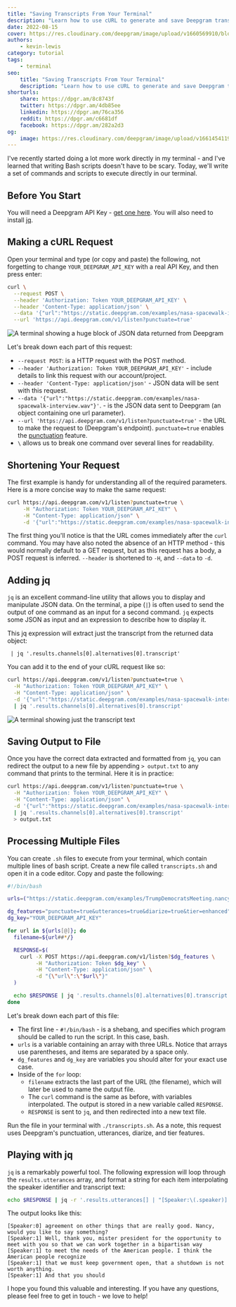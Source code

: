 ```yaml
---
title: "Saving Transcripts From Your Terminal"
description: "Learn how to use cURL to generate and save Deepgram transcripts directly from your terminal. Start now!"
date: 2022-08-15
cover: https://res.cloudinary.com/deepgram/image/upload/v1660569910/blog/2022/08/saving-transcripts-from-terminal/cover.jpg
authors:
    - kevin-lewis
category: tutorial
tags:
    - terminal
seo:
    title: "Saving Transcripts From Your Terminal"
    description: "Learn how to use cURL to generate and save Deepgram transcripts directly from your terminal. Start now!"
shorturls:
    share: https://dpgr.am/8c8743f
    twitter: https://dpgr.am/4db85ee
    linkedin: https://dpgr.am/76ca356
    reddit: https://dpgr.am/c6681df
    facebook: https://dpgr.am/282a2d3
og:
    image: https://res.cloudinary.com/deepgram/image/upload/v1661454119/blog/saving-transcripts-from-terminal/ograph.png
---
```


I've recently started doing a lot more work directly in my terminal - and I've learned that writing Bash scripts doesn't have to be scary. Today, we'll write a set of commands and scripts to execute directly in our terminal.

## Before You Start

You will need a Deepgram API Key - [get one here](https://console.deepgram.com/signup?jump=keys). You will also need to install [jq](https://stedolan.github.io/jq/).

## Making a cURL Request

Open your terminal and type (or copy and paste) the following, not forgetting to change `YOUR_DEEPGRAM_API_KEY` with a real API Key, and then press enter:

```bash
curl \
  --request POST \
  --header 'Authorization: Token YOUR_DEEPGRAM_API_KEY' \
  --header 'Content-Type: application/json' \
  --data '{"url":"https://static.deepgram.com/examples/nasa-spacewalk-interview.wav"}' \
  --url 'https://api.deepgram.com/v1/listen?punctuate=true'
```

![A terminal showing a huge block of JSON data returned from Deepgram](https://res.cloudinary.com/deepgram/image/upload/v1658401448/blog/2022/08/saving-transcripts-from-terminal/full-output.png)

Let's break down each part of this request:

*   `--request POST`: is a HTTP request with the POST method.
*   `--header 'Authorization: Token YOUR_DEEPGRAM_API_KEY'` - include details to link this request with our account/project.
*   `--header 'Content-Type: application/json'` - JSON data will be sent with this request.
*   `--data '{"url":"https://static.deepgram.com/examples/nasa-spacewalk-interview.wav"}'`. - is the JSON data sent to Deepgram (an object containing one url parameter).
*   `--url 'https://api.deepgram.com/v1/listen?punctuate=true'` - the URL to make the request to (Deepgram's endpoint). `punctuate=true` enables the [punctuation](https://developers.deepgram.com/documentation/features/punctuate/) feature.
*   `\` allows us to break one command over several lines for readability.

## Shortening Your Request

The first example is handy for understanding all of the required parameters. Here is a more concise way to make the same request:

```bash
curl https://api.deepgram.com/v1/listen?punctuate=true \
     -H "Authorization: Token YOUR_DEEPGRAM_API_KEY" \
     -H "Content-Type: application/json" \
     -d '{"url":"https://static.deepgram.com/examples/nasa-spacewalk-interview.wav"}'
```

The first thing you'll notice is that the URL comes immediately after the `curl` command. You may have also noted the absence of an HTTP method - this would normally default to a GET request, but as this request has a body, a POST request is inferred. `--header` is shortened to `-H`, and `--data` to `-d`.

## Adding jq

`jq` is an excellent command-line utility that allows you to display and manipulate JSON data. On the terminal, a pipe (`|`) is often used to send the output of one command as an input for a second command. `jq` expects some JSON as input and an expression to describe how to display it.

This jq expression will extract just the transcript from the returned data object:

` | jq '.results.channels[0].alternatives[0].transcript'`

You can add it to the end of your cURL request like so:

```bash
curl https://api.deepgram.com/v1/listen?punctuate=true \
  -H "Authorization: Token YOUR_DEEPGRAM_API_KEY" \
  -H "Content-Type: application/json" \
  -d '{"url":"https://static.deepgram.com/examples/nasa-spacewalk-interview.wav"}' \
  | jq '.results.channels[0].alternatives[0].transcript'
```

![A terminal showing just the transcript text](https://res.cloudinary.com/deepgram/image/upload/v1658401443/blog/2022/08/saving-transcripts-from-terminal/jq.png)

## Saving Output to File

Once you have the correct data extracted and formatted from `jq`, you can redirect the output to a new file by appending `> output.txt` to any command that prints to the terminal. Here it is in practice:

```bash
curl https://api.deepgram.com/v1/listen?punctuate=true \
  -H "Authorization: Token YOUR_DEEPGRAM_API_KEY" \
  -H "Content-Type: application/json" \
  -d '{"url":"https://static.deepgram.com/examples/nasa-spacewalk-interview.wav"}' \
  | jq '.results.channels[0].alternatives[0].transcript'
  > output.txt
```

## Processing Multiple Files

You can create `.sh` files to execute from your terminal, which contain multiple lines of bash script. Create a new file called `transcripts.sh` and open it in a code editor. Copy and paste the following:

```bash
#!/bin/bash

urls=("https://static.deepgram.com/examples/TrumpDemocratsMeeting.nancyshort.wav" "https://static.deepgram.com/examples/nasa-spacewalk-interview.wav" "https://static.deepgram.com/examples/deep-learning-podcast-clip.wav")

dg_features="punctuate=true&utterances=true&diarize=true&tier=enhanced"
dg_key="YOUR_DEEPGRAM_API_KEY"

for url in ${urls[@]}; do
  filename=${url##*/}

  RESPONSE=$(
    curl -X POST https://api.deepgram.com/v1/listen?$dg_features \
         -H "Authorization: Token $dg_key" \
         -H "Content-Type: application/json" \
         -d "{\"url\":\"$url\"}"
  )

  echo $RESPONSE | jq '.results.channels[0].alternatives[0].transcript' > $filename.txt
done
```

Let's break down each part of this file:

*   The first line - `#!/bin/bash` - is a shebang, and specifies which program should be called to run the script. In this case, bash.
*   `urls` is a variable containing an array with three URLs. Notice that arrays use parentheses, and items are separated by a space only.
*   `dg_features` and `dg_key` are variables you should alter for your exact use case.
*   Inside of the `for` loop:
    *   `filename` extracts the last part of the URL (the filename), which will later be used to name the output file.
    *   The `curl` command is the same as before, with variables interpolated. The output is stored in a new variable called `RESPONSE`.
    *   `RESPONSE` is sent to `jq`, and then redirected into a new text file.

Run the file in your terminal with `./transcripts.sh`. As a note, this request uses Deepgram's punctuation, utterances, diarize, and tier features.

## Playing with jq

`jq` is a remarkably powerful tool. The following expression will loop through the `results.utterances` array, and format a string for each item interpolating the speaker identifier and transcript text:

```bash
echo $RESPONSE | jq -r '.results.utterances[] | "[Speaker:\(.speaker)] \(.transcript)"' > $filename.txt
```

The output looks like this:

    [Speaker:0] agreement on other things that are really good. Nancy, would you like to say something?
    [Speaker:1] Well, thank you, mister president for the opportunity to meet with you so that we can work together in a bipartisan way
    [Speaker:1] to meet the needs of the American people. I think the American people recognize
    [Speaker:1] that we must keep government open, that a shutdown is not worth anything.
    [Speaker:1] And that you should

I hope you found this valuable and interesting. If you have any questions, please feel free to get in touch - we love to help!

        